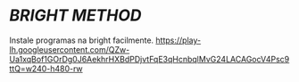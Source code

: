 # *BRIGHT METHOD*
Instale programas na bright facilmente. 
https://play-lh.googleusercontent.com/QZw-Ua1xqBof1GOrDg0J6AekhrHXBdPDjvtFqE3qHcnbqlMvG24LACAGocV4Psc9ttQ=w240-h480-rw
